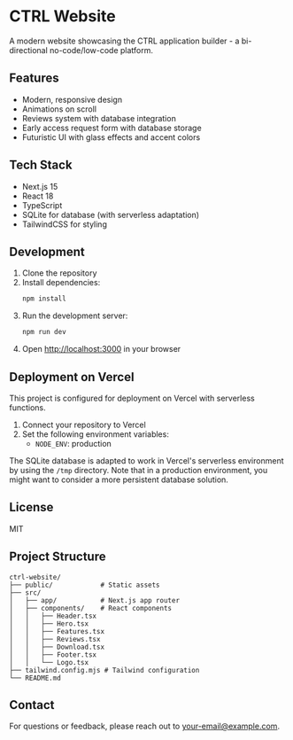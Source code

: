 # CTRL Website

A modern website showcasing the CTRL application builder - a bi-directional no-code/low-code platform.

## Features

- Modern, responsive design
- Animations on scroll
- Reviews system with database integration
- Early access request form with database storage
- Futuristic UI with glass effects and accent colors

## Tech Stack

- Next.js 15
- React 18
- TypeScript
- SQLite for database (with serverless adaptation)
- TailwindCSS for styling

## Development

1. Clone the repository
2. Install dependencies:
   ```bash
   npm install
   ```
3. Run the development server:
   ```bash
   npm run dev
   ```
4. Open [http://localhost:3000](http://localhost:3000) in your browser

## Deployment on Vercel

This project is configured for deployment on Vercel with serverless functions.

1. Connect your repository to Vercel
2. Set the following environment variables:
   - `NODE_ENV`: production

The SQLite database is adapted to work in Vercel's serverless environment by using the `/tmp` directory. Note that in a production environment, you might want to consider a more persistent database solution.

## License

MIT

## Project Structure

```
ctrl-website/
├── public/            # Static assets
├── src/
│   ├── app/           # Next.js app router
│   ├── components/    # React components
│   │   ├── Header.tsx
│   │   ├── Hero.tsx
│   │   ├── Features.tsx
│   │   ├── Reviews.tsx
│   │   ├── Download.tsx
│   │   ├── Footer.tsx
│   │   └── Logo.tsx
├── tailwind.config.mjs # Tailwind configuration
└── README.md
```

## Contact

For questions or feedback, please reach out to [your-email@example.com](mailto:your-email@example.com).
